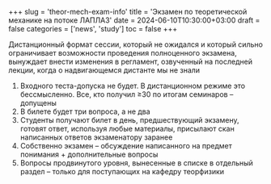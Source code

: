 +++
slug = 'theor-mech-exam-info'
title = 'Экзамен по теоретической механике на потоке ЛАПЛАЗ'
date = 2024-06-10T10:30:00+03:00
draft = false
categories = ['news', 'study']
toc = false
+++

Дистанционный формат сессии, который не ожидался и который сильно ограничивает возможности проведения полноценного экзамена, вынуждает внести изменения в регламент, озвученный на последней лекции, когда о надвигающемся дистанте мы не знали 

1. Входного теста-допуска не будет. В дистанционном режиме это бессмысленно. Все, кто получил ≥30 по итогам семинаров – допущены 
2. В билете будет три вопроса, а не два 
3. Студенты получают билет в день, предшествующий экзамену, готовят ответ, используя любые материалы, присылают скан написанных ответов экзаменатору заранее 
4. Собственно экзамен – обсуждение написанного на предмет понимания + дополнительные вопросы 
5. Вопросы продвинутого уровня, вынесенные в списке в отдельный раздел  – только для поступающих на кафедру теорфизики

<!--more-->